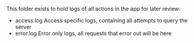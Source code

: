 This folder exists to hold logs of all actions in the app for later review:
- access.log Access specific logs, containing all attempts to query the server
- error.log Error only logs, all requests that error out will be here
